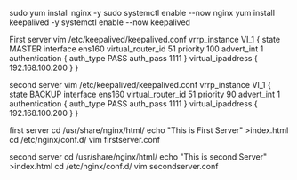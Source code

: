 sudo yum install nginx -y
sudo systemctl enable --now nginx 
yum install keepalived -y
systemctl enable --now keepalived

First server
vim /etc/keepalived/keepalived.conf
vrrp_instance VI_1 {
    state MASTER
    interface ens160
    virtual_router_id 51
    priority 100
    advert_int 1
    authentication {
        auth_type PASS
        auth_pass 1111
    }
    virtual_ipaddress {
        192.168.100.200
    }
}


second server
vim /etc/keepalived/keepalived.conf
vrrp_instance VI_1 {
    state BACKUP
    interface ens160
    virtual_router_id 51
    priority 90
    advert_int 1
    authentication {
        auth_type PASS
        auth_pass 1111
    }
    virtual_ipaddress {
        192.168.100.200
    }
}

first server
cd /usr/share/nginx/html/
echo "This is First Server" >index.html
cd /etc/nginx/conf.d/
vim firstserver.conf


second server
cd /usr/share/nginx/html/
echo "This is second Server" >index.html
cd /etc/nginx/conf.d/
vim secondserver.conf





